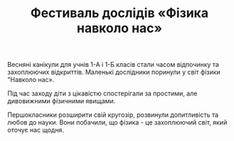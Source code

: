 ﻿---
title: Фестиваль дослідів «Фізика навколо нас»
---

Весняні канікули для учнів 1-А і 1-Б класів стали часом відпочинку та захоплюючих відкриттів. Маленькі дослідники поринули у світ фізики "Навколо нас».

Під час заходу діти з цікавістю спостерігали за простими, але дивовижними фізичними явищами. 

Першокласники розширити свій кругозір, розвинули допитливість та любов до науки.  Вони побачили, що фізика - це захоплюючий світ, який оточує нас щодня.

<youtube id="KVMtNogtw7M" />